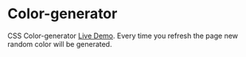 # Color-generator
CSS Color-generator <a href="https://akki4feb95.github.io/Color-generator/">Live Demo</a>.
Every time you refresh the page new random color will be generated.
